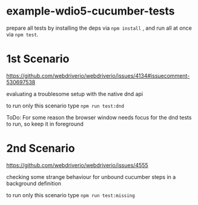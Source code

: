 # example-wdio5-cucumber-tests

prepare all tests by installing the deps via `npm install` , and run all at once via `npm test`.

# 1st Scenario 

https://github.com/webdriverio/webdriverio/issues/4134#issuecomment-530697538

evaluating a troublesome setup with the native dnd api

to run only this scenario type `npm run test:dnd`

ToDo: For some reason the browser window needs focus for the dnd tests to run, so keep it in foreground

# 2nd Scenario

https://github.com/webdriverio/webdriverio/issues/4555

checking some strange behaviour for unbound cucumber steps in a background definition

to run only this scenario type `npm run test:missing`
